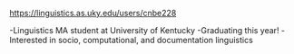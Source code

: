 
https://linguistics.as.uky.edu/users/cnbe228

-Linguistics MA student at University of Kentucky
-Graduating this year!
-Interested in socio, computational, and documentation linguistics
